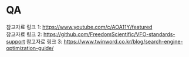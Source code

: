 # QA

참고자료 링크 1: https://www.youtube.com/c/AOA11Y/featured  
참고자료 링크 2: https://github.com/FreedomScientific/VFO-standards-support
참고자료 링크 3: https://www.twinword.co.kr/blog/search-engine-optimization-guide/
